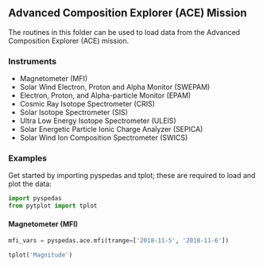
## Advanced Composition Explorer (ACE) Mission
The routines in this folder can be used to load data from the Advanced Composition Explorer (ACE) mission. 

### Instruments
- Magnetometer (MFI)
- Solar Wind Electron, Proton and Alpha Monitor (SWEPAM)
- Electron, Proton, and Alpha-particle Monitor (EPAM)
- Cosmic Ray Isotope Spectrometer (CRIS)
- Solar Isotope Spectrometer (SIS)
- Ultra Low Energy Isotope Spectrometer (ULEIS)
- Solar Energetic Particle Ionic Charge Analyzer (SEPICA)
- Solar Wind Ion Composition Spectrometer (SWICS)

### Examples
Get started by importing pyspedas and tplot; these are required to load and plot the data:

```python
import pyspedas
from pytplot import tplot
```

#### Magnetometer (MFI)

```python
mfi_vars = pyspedas.ace.mfi(trange=['2018-11-5', '2018-11-6'])

tplot('Magnitude')
```

